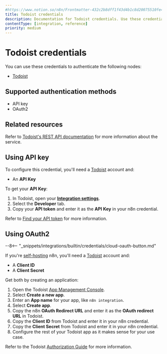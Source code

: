 ```yaml
---
#https://www.notion.so/n8n/Frontmatter-432c2b8dff1f43d4b1c8d20075510fe4
title: Todoist credentials
description: Documentation for Todoist credentials. Use these credentials to authenticate Todoist in n8n, a workflow automation platform.
contentType: [integration, reference]
priority: medium
---
```


# Todoist credentials

You can use these credentials to authenticate the following nodes:

- [Todoist](/integrations/builtin/app-nodes/n8n-nodes-base.todoist.md)

## Supported authentication methods

- API key
- OAuth2

## Related resources

Refer to [Todoist's REST API documentation](https://developer.todoist.com/rest/v2/#overview) for more information about the service.

## Using API key

To configure this credential, you'll need a [Todoist](https://todoist.com/) account and:

- An **API Key**

To get your **API Key**:

1. In Todoist, open your [**Integration settings**](https://todoist.com/prefs/integrations).
2. Select the **Developer** tab.
3. Copy your **API token** and enter it as the **API Key** in your n8n credential.

Refer to [Find your API token](https://todoist.com/help/articles/find-your-api-token-Jpzx9IIlB) for more information.

## Using OAuth2

--8<-- "_snippets/integrations/builtin/credentials/cloud-oauth-button.md"

If you're [self-hosting](/hosting/index.md) n8n, you'll need a [Todoist](https://todoist.com/) account and:

- A **Client ID**
- A **Client Secret**

Get both by creating an application:

1. Open the Todoist [App Management Console](https://developer.todoist.com/appconsole.html).
2. Select **Create a new app**.
3. Enter an **App name** for your app, like `n8n integration`.
4. Select **Create app**.
5. Copy the n8n **OAuth Redirect URL** and enter it as the **OAuth redirect URL** in Todoist.
6. Copy the **Client ID** from Todoist and enter it in your n8n credential.
7. Copy the **Client Secret** from Todoist and enter it in your n8n credential.
8. Configure the rest of your Todoist app as it makes sense for your use case.

Refer to the Todoist [Authorization Guide](https://developer.todoist.com/guides/#authorization) for more information.
